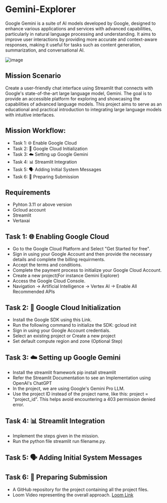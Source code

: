 # Gemini-Explorer
Google Gemini is a suite of AI models developed by Google, designed to enhance various applications and services with advanced capabilities, particularly in natural language processing and understanding. It aims to improve user interactions by providing more accurate and context-aware responses, making it useful for tasks such as content generation, summarization, and conversational AI.

![image](https://github.com/user-attachments/assets/73183edf-2b8e-4c03-ad17-e8273b38b71a)

## Mission Scenario

Create a user-friendly chat interface using Streamlit that connects with Google's state-of-the-art large language model, Gemini. The goal is to provide an accessible platform for exploring and showcasing the capabilities of advanced language models. This project aims to serve as an educational and practical introduction to integrating large language models with intuitive interfaces.

## Mission Workflow:

* Task 1: 🌐 Enable Google Cloud
* Task 2: 🧬 Google Cloud Initialization
* Task 3: ☁️ Setting up Google Gemini
* Task 4: 📊 Streamlit Integration
* Task 5: 🗣️ Adding Initial System Messages
* Task 6: 📄 Preparing Submission

## Requirements

* Pyhton 3.11 or above version
* Gcloud account
* Streamlit
* Vertaxai

## Task 1: 🌐 Enabling Google Cloud

* Go to the Google Cloud Platform and Select "Get Started for free".
* Sign in using your Google Account and then provide the necessary details and complete the billing requirments.
* Accept the terms and conditions.
* Complete the payment process to initialize your Google Cloud Account.
* Create a new project(For instance Gemini Explorer)
* Access the Google Cloud Console.
* Navigation -> Artificial Intelligence -> Vertex AI -> Enable All Recommended APIs

## Task 2: 🧬 Google Cloud Initialization

* Install the Google SDK using this Link.
* Run the following command to initialize the SDK:
  gcloud init
* Sign in using your Google Account credentials.
* Select an existing project or Create a new project
* Set default compute region and zone (Optional Step)

## Task 3: ☁️ Setting up Google Gemini

* Install the streamlit framework
  pip install streamlit
* Refer the Streamlit Documentation to see an Implementation using OpenAI's ChatGPT
* In the project, we are using Google's Gemini Pro LLM.
* Use the project ID instead of the project name, like this: project = "project_id". This helps avoid encountering a 403 permission denied error.

## Task 4: 📊 Streamlit Integration

* Implement the steps given in the mission.
* Run the python file streamlit run filename.py.

## Task 5: 🗣️ Adding Initial System Messages

## Task 6: 📄 Preparing Submission
* A GitHub repository for the project containing all the project files.
* Loom Video representing the overall approach. [Loom Link](https://www.loom.com/share/8c86a4f5efe246f7bc9acf3ccaea8557)




